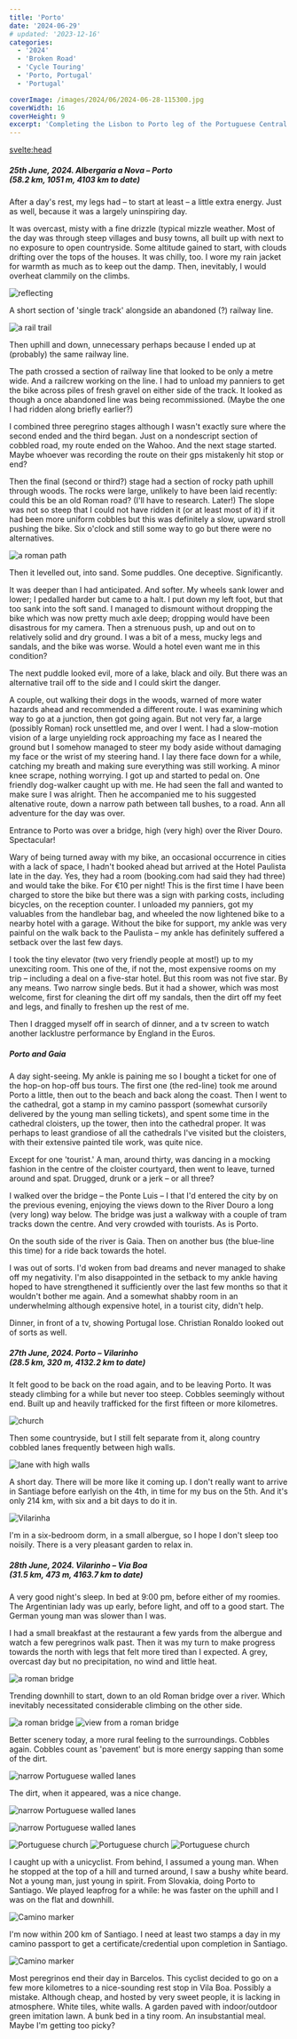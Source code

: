 ```yaml
---
title: 'Porto'
date: '2024-06-29'
# updated: '2023-12-16'
categories:
  - '2024'
  - 'Broken Road'
  - 'Cycle Touring'
  - 'Porto, Portugal'
  - 'Portugal'

coverImage: /images/2024/06/2024-06-28-115300.jpg
coverWidth: 16
coverHeight: 9
excerpt: 'Completing the Lisbon to Porto leg of the Portuguese Central Camino, and onto the more travelled Porto to Santiago section'
---
```


<script>
	import Callout from '$lib/components/Callout.svelte'
  import Img from '$lib/components/Img.svelte'  
</script>

<svelte:head>

  <title>2024 Europe</title>
</svelte:head>

<section class="card">
  <h5>
      25th June, 2024.
      Albergaria a Nova &ndash; Porto<br/>
      (58.2 km, 1051 m, 4103 km to date)
  </h5>

  <p>After a day's rest, my legs had &ndash; to start at least &ndash; a little extra energy. Just as well, because it was a largely uninspiring day.</p>

  <p>It was overcast, misty with a fine drizzle (typical mizzle weather. Most of the day was through steep villages and busy towns, all built up with next to no exposure to open countryside. Some altitude gained to start, with clouds drifting over the tops of the houses. It was chilly, too. I wore my rain jacket for warmth as much as to keep out the damp. Then, inevitably, I would overheat clammily on the climbs. </p>

<div class="w-70">
  <Img
    src="/images/2024/06/2024-06-25-140441.jpg"
    alt="reflecting"
    caption="You may notice I'm wearing my red rain jacket"
  />
</div>

<p>A short section of 'single track' alongside an abandoned (?) railway line.</p>

<Img
  src="/images/2024/06/2024-06-25-110120.jpg"
  alt="a rail trail"
  caption="A brief but pleasant path alongside abandoned tracks"
/>

<p>Then uphill and down, unnecessary perhaps because I ended up at (probably) the same railway line.</p>

  <p>The path crossed a section of railway line that looked to be only a metre wide. And a railcrew working on the line. I had to unload my panniers to get the bike across piles of fresh gravel on either side of the track. It looked as though a once abandoned line was being recommissioned. (Maybe the one I had ridden along briefly earlier?)</p>

  <p>I combined three peregrino stages although I wasn't exactly sure where the second ended and the third began. Just on a nondescript section of cobbled road, my route ended on the Wahoo. And the next stage started. Maybe whoever was recording the route on their gps mistakenly hit stop or end?</p>

  <p>Then the final (second or third?) stage had a section of rocky path uphill through woods. The rocks were large, unlikely to have been laid recently: could this be an old Roman road? (I'll have to research. Later!) The slope was not so steep that I could not have ridden it (or at least most of it) if it had been more uniform cobbles but this was definitely a slow, upward stroll pushing the bike. Six o'clock and still some way to go but there were no alternatives.</p>

<Img
  src="/images/2024/06/2024-06-25-175520.jpg"
  alt="a roman path"
  caption="Built by Romans, back in the day?"
/>

  <p>Then it levelled out, into sand. Some puddles. One deceptive. Significantly.</p>

  <p>It was deeper than I had anticipated. And softer. My wheels sank lower and lower; I pedalled harder but came to a halt. I put down my left foot, but that too sank into the soft sand. I managed to dismount without dropping the bike which was now pretty much axle deep; dropping would have been disastrous for my camera. Then a strenuous push, up and out on to relatively solid and dry ground. I was a bit of a mess, mucky legs and sandals, and the bike was worse. Would a hotel even want me in this condition?</p>

  <p>The next puddle looked evil, more of a lake, black and oily. But there was an alternative trail off to the side and I could skirt the danger.</p>

  <p>A couple, out walking their dogs in the woods, warned of more water hazards ahead and recommended a different route. I was examining which way to go at a junction, then got going again. But not very far, a large (possibly Roman) rock unsettled me, and over I went. I had a slow-motion vision of a large unyielding rock approaching my face as I neared the ground but I somehow managed to steer my body aside without damaging my face or the wrist of my steering hand. I lay there face down for a while, catching my breath and making sure everything was still working. A minor knee scrape, nothing worrying. I got up and started to pedal on. One friendly dog-walker caught up with me. He had seen the fall and wanted to make sure I was alright. Then he accompanied me to his suggested altenative route, down a narrow path between tall bushes, to a road. Ann all adventure for the day was over.</p>

  <p>Entrance to Porto was over a bridge, high (very high) over the River Douro. Spectacular!</p>

  <p>Wary of being turned away with my bike, an occasional occurrence in cities with a lack of space, I hadn't booked ahead but arrived at the Hotel Paulista late in the day. Yes, they had a room (booking.com had said they had three) and would take the bike. For &euro;10 per night! This is the first time I have been charged to store the bike but there was a sign with parking costs, including bicycles, on the reception counter. I unloaded my panniers, got my valuables from the handlebar bag, and wheeled the now lightened bike to a nearby hotel with a garage. Without the bike for support, my ankle was very painful on the walk back to the Paulista &ndash; my ankle has definitely suffered a setback over the last few days.</p>

  <p>I took the tiny elevator (two very friendly people at most!) up to my unexciting room. This one of the, if not the, most expensive rooms on my trip &ndash; including a deal on a five-star hotel. But this room was not five star. By any means. Two narrow single beds. But it had a shower, which was most welcome, first for cleaning the dirt off my sandals, then the dirt off my feet and legs, and finally to freshen up the rest of me. </p>

  <p>Then I dragged myself off in search of dinner, and a tv screen to watch another lacklustre performance by England in the Euros.</p>

</section>

<section class="card">
  <h5>Porto and Gaia</h5>

  <p>A day sight-seeing. My ankle is paining me so I bought a ticket for one of the hop-on hop-off bus tours. The first one (the red-line) took me around Porto a little, then out to the beach and back along the coast. Then I went to the cathedral, got a stamp in my camino passport (somewhat cursorily delivered by the young man selling tickets), and spent some time in the cathedral cloisters, up the tower, then into the cathedral proper. It was perhaps to least grandiose of all the cathedrals I've visited but the cloisters, with their extensive painted tile work, was quite nice.</p>

  <p>Except for one 'tourist.' A man, around thirty, was dancing in a mocking fashion in the centre of the cloister courtyard, then went to leave, turned around and spat. Drugged, drunk or a jerk &ndash; or all three?</p>

  <p>I walked over the bridge &ndash; the Ponte Luis &ndash; I that I'd entered the city by on the previous evening, enjoying the views down to the River Douro a long (very long) way below. The bridge was just a walkway with a couple of tram tracks down the centre. And very crowded with tourists. As is Porto. </p>
  
  <p>On the south side of the river is Gaia. Then on another bus (the blue-line this time) for a ride back towards the hotel.</p>

  <p>I was out of sorts. I'd woken from bad dreams and never managed to shake off my negativity. I'm also disappointed in the setback to my ankle having hoped to have strengthened it sufficiently over the last few months so that it wouldn't bother me again. And a somewhat shabby room in an underwhelming although expensive hotel, in a tourist city, didn't help. </p>

  <p>Dinner, in front of a tv, showing Portugal lose. Christian Ronaldo looked out of sorts as well.</p>
</section>

<section class="card">
  <h5>
      27th June, 2024.
      Porto &ndash; Vilarinho<br/>
      (28.5 km, 320 m, 4132.2 km to date)
  </h5>

  <p>It felt good to be back on the road again, and to be leaving Porto. It was steady climbing for a while but never too steep. Cobbles seemingly without end. Built up and heavily trafficked for the first fifteen or more kilometres.</p>

<Img
  src="/images/2024/06/2024-06-27-140236.jpg"
  alt="church"
/>

   <p>Then some countryside, but I still felt separate from it, along country cobbled lanes frequently between high walls. </p>

<Img
  src="/images/2024/06/2024-06-27-143258.jpg"
  alt="lane with high walls"
/>

  <p>A short day. There will be more like it coming up. I don't really want to arrive in Santiage before earlyish on the 4th, in time for my bus on the 5th. And it's only 214 km, with six and a bit days to do it in.</p>

<Img
  src="/images/2024/06/2024-06-27-153904.jpg"
  alt="Vilarinha"
  caption="Vilarinha"
/>

  <p>I'm in a six-bedroom dorm, in a small albergue, so I hope I don't sleep too noisily. There is a very pleasant garden to relax in.</p>
  </section>

  <section class="card">
  <h5>
      28th June, 2024.
      Vilarinho &ndash; Via Boa<br/>
      (31.5 km, 473 m, 4163.7 km to date)
  </h5>

  <p>A very good night's sleep. In bed at 9:00 pm, before either of my roomies. The Argentinian lady was up early, before light, and off to a good start. The German young man was slower than I was.</p>

  <p>I had a small breakfast at the restaurant a few yards from the albergue and watch a few peregrinos walk past. Then it was my turn to make progress towards the north with legs that felt more tired than I expected. A grey, overcast day but no precipitation, no wind and little heat.</p>

<Img
  src="/images/2024/06/2024-06-28-102523.jpg"
  alt="a roman bridge"
  caption="A Roman bridge, at the bottom of the valley meaning stiff climbing ahead. Why do they always do that?"
/>

  <p>Trending downhill to start, down to an old Roman bridge over a river. Which inevitably necessitated considerable climbing on the other side. </p>

<Img
  src="/images/2024/06/2024-06-28-102906.jpg"
  alt="a roman bridge"
/>
<Img
  src="/images/2024/06/2024-06-28-103053.jpg"
  alt="view from a roman bridge"
/>

  <p>Better scenery today, a more rural feeling to the surroundings. Cobbles again. Cobbles count as 'pavement' but is more energy sapping than some of the dirt. </p>

<Img
  src="/images/2024/06/2024-06-28-105940.jpg"
  alt="narrow Portuguese walled lanes"
  caption="Still hemmed in by walls."
/>

<p>The dirt, when it appeared, was a nice change.</p>

<Img
  src="/images/2024/06/2024-06-28-111938.jpg"
  alt="narrow Portuguese walled lanes"
/>

<Img
  src="/images/2024/06/2024-06-28-111958.jpg"
  alt="narrow Portuguese walled lanes"
/>

<Img
  src="/images/2024/06/2024-06-28-112559.jpg"
  alt="Portuguese church"
/>
<Img
  src="/images/2024/06/2024-06-28-115300.jpg"
  alt="Portuguese church"
/>
<Img
  src="/images/2024/06/2024-06-28-121806.jpg"
  alt="Portuguese church"
/>

  <p>I caught up with a unicyclist. From behind, I assumed a young man. When he stopped at the top of a hill and turned around, I saw a bushy white beard. Not a young man, just young in spirit. From Slovakia, doing Porto to Santiago. We played leapfrog for a while: he was faster on the uphill and I was on the flat and downhill. </p>

<Img
  src="/images/2024/06/2024-06-28-144634.jpg"
  alt="Camino marker"
/>

  <p>I'm now within 200 km of Santiago. I need at least two stamps a day in my camino passport to get a certificate/credential upon completion in Santiago. </p>

<Img
  src="/images/2024/06/2024-06-28-145040.jpg"
  alt="Camino marker"
/>

<p>Most peregrinos end their day in Barcelos. This cyclist decided to go on a few more kilometres to a nice-sounding rest stop in Vila Boa. Possibly a mistake. Although cheap, and hosted by very sweet people, it is lacking in atmosphere. White tiles, white walls. A garden paved with indoor/outdoor green imitation lawn. A bunk bed in a tiny room. An insubstantial meal. Maybe I'm getting too picky?</p>

  </section>
